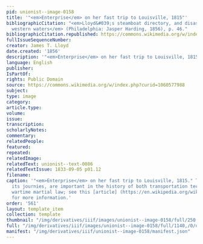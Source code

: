 ```yaml
---
pid: unionist--image-0158
title: '"<em>Enterprise</em> on her fast trip to Louisville, 1815"'
bibliographicCitation: "<em>Lloyd&#039;s steamboat directory, and disasters on the
  western waters</em> (Philadelphia: Jasper Harding, 1856), p. 46."
bibliographicCitation.republished: https://commons.wikimedia.org/w/index.php?curid=1060577988
fullIssueSequenceNumber: 
creator: James T. Lloyd
date.created: '1856'
description: '"<em>Enterprise</em> on her fast trip to Louisville, 1815"'
language: English
publisher: 
IsPartOf: 
rights: Public Domain
source: https://commons.wikimedia.org/w/index.php?curid=1060577988
subject: 
type: image
category: 
article.type: 
volume: 
issue: 
transcription: 
scholarlyNotes: 
commentary: 
relatedPeople: 
featured: 
repeated: 
relatedImage: 
relatedText: unionist--text-0086
relatedTextIssue: 1833-09-05 p01.12
filename: 
caption: '"<em>Enterprise</em> on her fast trip to Louisville, 1815." This ship, and
  its journies, are important in the history of both transportation technology and
  wartime martial law; see this [article] (https://en.wikipedia.org/wiki/Enterprise_(1814))
  for more information.'
order: '561'
layout: template_item
collection: template
thumbnail: "/img/derivatives/iiif/images/unionist--image-0158/full/250,/0/default.jpg"
full: "/img/derivatives/iiif/images/unionist--image-0158/full/1140,/0/default.jpg"
manifest: "/img/derivatives/iiif/unionist--image-0158/manifest.json"
---
```

